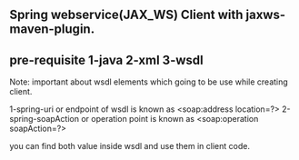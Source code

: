 Spring webservice(JAX_WS) Client with jaxws-maven-plugin.
--------------------------------------------------------
pre-requisite
1-java
2-xml
3-wsdl
------------
Note:
important about wsdl elements which going to be use while creating client.

1-spring-uri or endpoint of wsdl is known as <soap:address location=?>
2-spring-soapAction or operation point is known as <soap:operation soapAction=?>

you can find both value inside wsdl and use them in client code.